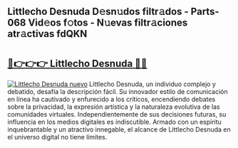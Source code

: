 ## Littlecho Desnuda D𝚎sn𝚞dos filtr𝚊dos - Parts-068 Vid𝚎os f𝚘tos - N𝚞evas filtr𝚊ciones atr𝚊ctivas fdQKN

# <h2><a href="http://mb1mpb.tromn.icu/?c=Littlecho+Desnuda">🔗👉👉👉 Littlecho Desnuda 🔗🔗</a></h2>

[![Littlecho Desnuda nuevo](https://i.imgur.com/pEAQMta.gif)](http://mb1mpb.tromn.icu/?c=Littlecho+Desnuda)
Littlecho Desnuda, un individuo complejo y debatido, desafía la descripción fácil. Su innovador estilo de comunicación en línea ha cautivado y enfurecido a los críticos, encendiendo debates sobre la privacidad, la expresión artística y la naturaleza evolutiva de las comunidades virtuales. Independientemente de sus decisiones futuras, su influencia en los medios digitales es indiscutible. Armado con un espíritu inquebrantable y un atractivo innegable, el alcance de Littlecho Desnuda en el universo digital no tiene límites.

